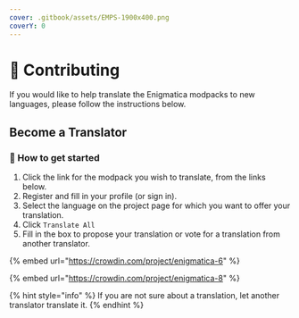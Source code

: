 ```yaml
---
cover: .gitbook/assets/EMPS-1900x400.png
coverY: 0
---
```


# 🙌 Contributing

If you would like to help translate the Enigmatica modpacks to new languages, please follow the instructions below.

## Become a Translator

### :pencil: How to get started

1. Click the link for the modpack you wish to translate, from the links below.
2. Register and fill in your profile (or sign in).
3. Select the language on the project page for which you want to offer your translation.
4. Click `Translate All`
5. Fill in the box to propose your translation or vote for a translation from another translator.

{% embed url="https://crowdin.com/project/enigmatica-6" %}

{% embed url="https://crowdin.com/project/enigmatica-8" %}

{% hint style="info" %}
If you are not sure about a translation, let another translator translate it.&#x20;
{% endhint %}
